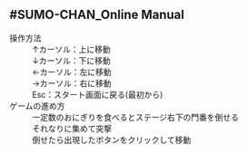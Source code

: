 #SUMO-CHAN_Online Manual
---
<dl>
  <dt>操作方法</dt>
  <dd>↑カーソル：上に移動</dd>
  <dd>↓カーソル：下に移動</dd>
  <dd>←カーソル：左に移動</dd>
  <dd>→カーソル：右に移動</dd>
  <dd>Esc：スタート画面に戻る(最初から)</dd>
  <dt>ゲームの進め方</dt>
  <dd>一定数のおにぎりを食べるとステージ右下の門番を倒せる</dd>
  <dd>それなりに集めて突撃</dd>
  <dd>倒せたら出現したボタンをクリックして移動</dd>
</dl>
